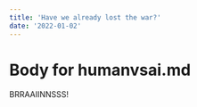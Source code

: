 ```yaml
---
title: 'Have we already lost the war?'
date: '2022-01-02'
---
```


# Body for humanvsai.md

BRRAAIINNSSS!